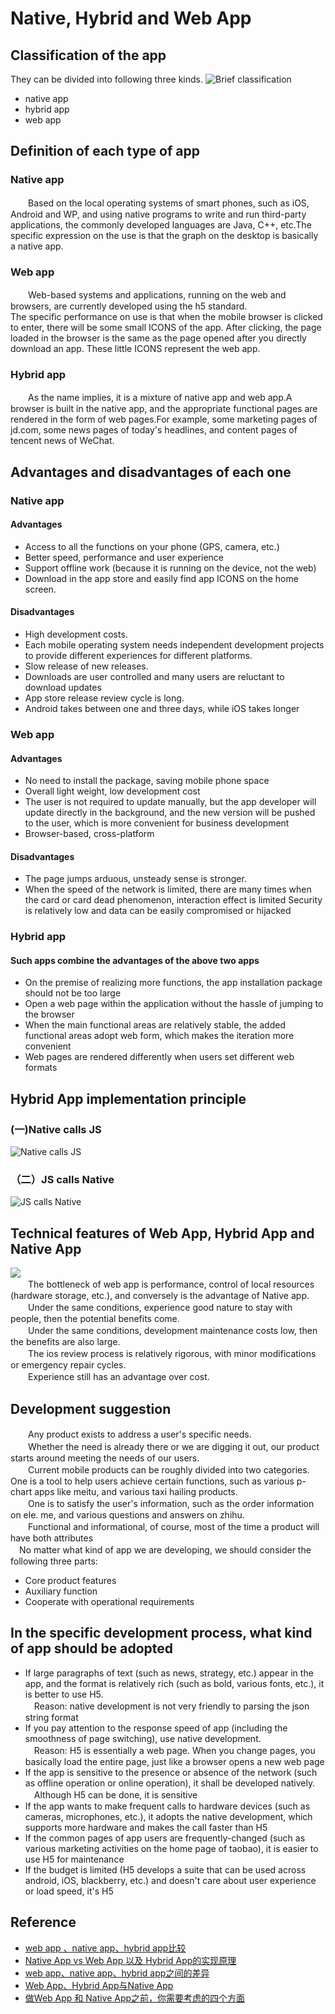 # Native, Hybrid and Web App
## Classification of the app
They can be divided into following three kinds.
![Brief classification](https://upload-images.jianshu.io/upload_images/1668945-eebff27c68f3e4db.png?imageMogr2/auto-orient/)
* native app
* hybrid app
* web app
## Definition of each type of app
### Native app
　　Based on the local operating systems of smart phones, such as iOS, Android and WP, and using native programs to write and run third-party applications, the commonly developed languages are Java, C++, etc.The specific expression on the use is that the graph on the desktop is basically a native app.
### Web app
　　Web-based systems and applications, running on the web and browsers, are currently developed using the h5 standard.<br>
The specific performance on use is that when the mobile browser is clicked to enter, there will be some small ICONS of the app. After clicking, the page loaded in the browser is the same as the page opened after you directly download an app. These little ICONS represent the web app.
### Hybrid app
　　As the name implies, it is a mixture of native app and web app.A browser is built in the native app, and the appropriate functional pages are rendered in the form of web pages.For example, some marketing pages of jd.com, some news pages of today's headlines, and content pages of tencent news of WeChat.
## Advantages and disadvantages of each one
### Native app
#### Advantages
* Access to all the functions on your phone (GPS, camera, etc.)
* Better speed, performance and user experience
* Support offline work (because it is running on the device, not the web)
* Download in the app store and easily find app ICONS on the home screen.
#### Disadvantages
* High development costs.
* Each mobile operating system needs independent development projects to provide different experiences for different platforms.
* Slow release of new releases.
* Downloads are user controlled and many users are reluctant to download updates
* App store release review cycle is long.
* Android takes between one and three days, while iOS takes longer
### Web app
#### Advantages
* No need to install the package, saving mobile phone space
* Overall light weight, low development cost
* The user is not required to update manually, but the app developer will update directly in the background, and the new version will be pushed to the user, which is more convenient for business development
* Browser-based, cross-platform
#### Disadvantages
* The page jumps arduous, unsteady sense is stronger.
* When the speed of the network is limited, there are many times when the card or card dead phenomenon, interaction effect is limited
Security is relatively low and data can be easily compromised or hijacked
### Hybrid app
#### Such apps combine the advantages of the above two apps
* On the premise of realizing more functions, the app installation package should not be too large
* Open a web page within the application without the hassle of jumping to the browser
* When the main functional areas are relatively stable, the added functional areas adopt web form, which makes the iteration more convenient
* Web pages are rendered differently when users set different web formats
## Hybrid App implementation principle
### (一)Native calls JS
![Native calls JS](https://images2015.cnblogs.com/blog/745803/201602/745803-20160225172611943-468311561.png)
### （二）JS calls Native
![JS calls Native](https://images2015.cnblogs.com/blog/745803/201602/745803-20160225172707693-462455039.png)
## Technical features of Web App, Hybrid App and Native App
![](http://image.woshipm.com/wp-files/2014/12/b0cf05c189c1814380709ec94ebd5a7b.png)<br>
　　The bottleneck of web app is performance, control of local resources (hardware storage, etc.), and conversely is the advantage of Native app.<br>
　　Under the same conditions, experience good nature to stay with people, then the potential benefits come.<br>
　　Under the same conditions, development maintenance costs low, then the benefits are also large.<br>
　　The ios review process is relatively rigorous, with minor modifications or emergency repair cycles.<br>
　　Experience still has an advantage over cost.
## Development suggestion
　　Any product exists to address a user's specific needs.<br>
　　Whether the need is already there or we are digging it out, our product starts around meeting the needs of our users.<br>
　　Current mobile products can be roughly divided into two categories. One is a tool to help users achieve certain functions, such as various p-chart apps like meitu, and various taxi hailing products.<br>
　　One is to satisfy the user's information, such as the order information on ele. me, and various questions and answers on zhihu.<br>
　　Functional and informational, of course, most of the time a product will have both attributes<br>
  　No matter what kind of app we are developing, we should consider the following three parts:
* Core product features
* Auxiliary function
* Cooperate with operational requirements
## In the specific development process, what kind of app should be adopted
* If large paragraphs of text (such as news, strategy, etc.) appear in the app, and the format is relatively rich (such as bold, various fonts, etc.), it is better to use H5.<br>
　Reason: native development is not very friendly to parsing the json string format
* If you pay attention to the response speed of app (including the smoothness of page switching), use native development.<br>
　Reason: H5 is essentially a web page. When you change pages, you basically load the entire page, just like a browser opens a new web page
* If the app is sensitive to the presence or absence of the network (such as offline operation or online operation), it shall be developed natively.<br>
　Although H5 can be done, it is sensitive
* If the app wants to make frequent calls to hardware devices (such as cameras, microphones, etc.), it adopts the native development, which supports more hardware and makes the call faster than H5
* If the common pages of app users are frequently-changed (such as various marketing activities on the home page of taobao), it is easier to use H5 for maintenance
* If the budget is limited (H5 develops a suite that can be used across android, iOS, blackberry, etc.) and doesn't care about user experience or load speed, it's H5
## Reference
* [web app 、native app、hybrid app比较](https://www.jianshu.com/p/24bf070a4dcb)
* [Native App vs Web App 以及 Hybrid App的实现原理](https://www.cnblogs.com/alice626/p/5217759.html)
* [web app、native app、hybrid app之间的差异](https://blog.csdn.net/qq_33748378/article/details/51320890)
* [Web App、Hybrid App与Native App](https://www.cnblogs.com/cloud-/p/6754468.html)
* [做Web App 和 Native App之前，你需要考虑的四个方面](http://www.cocoachina.com/webapp/20150825/13177.html)
